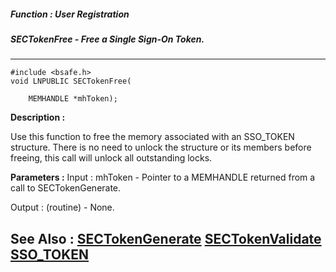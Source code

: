 ##### Function : User Registration
##### SECTokenFree - Free a Single Sign-On Token.
---
```
#include <bsafe.h>
void LNPUBLIC SECTokenFree(

	MEMHANDLE *mhToken);
```
**Description :**

Use this function to free the memory associated with an SSO_TOKEN structure. 
There is no need to unlock the structure or its members before freeing, this 
call will unlock all outstanding locks.

**Parameters :**
Input :
mhToken  -  Pointer to a MEMHANDLE returned from a call to SECTokenGenerate.

Output :
(routine)  -  None.



**See Also :**
[SECTokenGenerate](/domino-c-api-docs/reference/Func/SECTokenGenerate)
[SECTokenValidate](/domino-c-api-docs/reference/Func/SECTokenValidate)
[SSO_TOKEN](/domino-c-api-docs/reference/Data/SSO_TOKEN)
---
